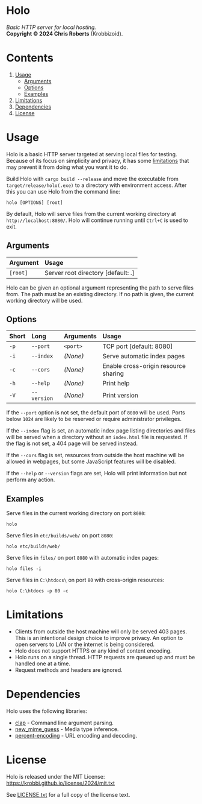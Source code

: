 # Holo
_Basic HTTP server for local hosting._  
__Copyright &copy; 2024 Chris Roberts__ (Krobbizoid).

# Contents
1. [Usage](#usage)
   * [Arguments](#arguments)
   * [Options](#options)
   * [Examples](#examples)
2. [Limitations](#limitations)
3. [Dependencies](#dependencies)
4. [License](#license)

# Usage
Holo is a basic HTTP server targeted at serving local files for testing.
Because of its focus on simplicity and privacy, it has some
[limitations](#limitations) that may prevent it from doing what you want it to
do.

Build Holo with `cargo build --release` and move the executable from
`target/release/holo(.exe)` to a directory with environment access. After this
you can use Holo from the command line:
```shell
holo [OPTIONS] [root]
```

By default, Holo will serve files from the current working directory at
`http://localhost:8080/`. Holo will continue running until `Ctrl+C` is used to
exit.

## Arguments
| Argument | Usage                              |
| :------- | :--------------------------------- |
| `[root]` | Server root directory [default: .] |

Holo can be given an optional argument representing the path to serve files
from. The path must be an existing directory. If no path is given, the current
working directory will be used.

## Options
| Short | Long        | Arguments | Usage                                |
| :---- | :---------- | :-------- | :----------------------------------- |
| `-p`  | `--port`    | `<port>`  | TCP port [default: 8080]             |
| `-i`  | `--index`   | _(None)_  | Serve automatic index pages          |
| `-c`  | `--cors`    | _(None)_  | Enable cross-origin resource sharing |
| `-h`  | `--help`    | _(None)_  | Print help                           |
| `-V`  | `--version` | _(None)_  | Print version                        |

If the `--port` option is not set, the default port of `8080` will be used.
Ports below `1024` are likely to be reserved or require administrator
privileges.

If the `--index` flag is set, an automatic index page listing directories and
files will be served when a directory without an `index.html` file is
requested. If the flag is not set, a 404 page will be served instead.

If the `--cors` flag is set, resources from outside the host machine will be
allowed in webpages, but some JavaScript features will be disabled.

If the `--help` or `--version` flags are set, Holo will print information but
not perform any action.

## Examples
Serve files in the current working directory on port `8080`:
```shell
holo
```

Serve files in `etc/builds/web/` on port `8080`:
```shell
holo etc/builds/web/
```

Serve files in `files/` on port `8080` with automatic index pages:
```shell
holo files -i
```

Serve files in `C:\htdocs\` on port `80` with cross-origin resources:
```shell
holo C:\htdocs -p 80 -c
```

# Limitations
* Clients from outside the host machine will only be served 403 pages. This is
an intentional design choice to improve privacy. An option to open servers to
LAN or the internet is being considered.
* Holo does not support HTTPS or any kind of content encoding.
* Holo runs on a single thread. HTTP requests are queued up and must be handled
one at a time.
* Request methods and headers are ignored.

# Dependencies
Holo uses the following libraries:
* [clap](https://crates.io/crates/clap) - Command line argument parsing.
* [new_mime_guess](https://crates.io/crates/new_mime_guess) - Media type
inference.
* [percent-encoding](https://crates.io/crates/percent-encoding) - URL encoding
and decoding.

# License
Holo is released under the MIT License:  
https://krobbi.github.io/license/2024/mit.txt

See [LICENSE.txt](/LICENSE.txt) for a full copy of the license text.
